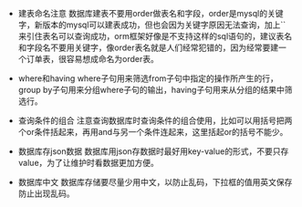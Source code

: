 - 建表命名注意
  数据库建表不要用order做表名和字段，order是mysql的关键字，新版本的mysql可以建表成功，但也会因为关键字原因无法查询，加上``来引住表名可以查询成功，orm框架好像是不支持这样的sql语句的，建议表名和字段名不要用关键字，像order表名就是人们经常犯错的，因为经常要建一个订单表，很容易想成命名为order表。


- where和having
  where子句用来筛选from子句中指定的操作所产生的行，group by子句用来分组where子句的输出，having子句用来从分组的结果中筛选行。


- 查询条件的组合
  注意查询数据库时查询条件的组合使用，比如可以用括号把两个or条件括起来，再用and与另一个条件连起来，这里括起or的括号不能少。


- 数据库存json数据
  数据库用json存数据时最好用key-value的形式，不要只存value，为了让维护时看数据更加方便。


- 数据库中文
  数据库存储要尽量少用中文，以防止乱码，下拉框的值用英文保存防止出现乱码。










































